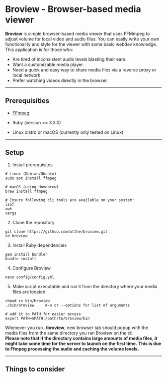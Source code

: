 # Broview - Browser-based media viewer

**Broview** is simple browser-based media viewer that uses FFMmpeg to adjust volume for local video and audio files.
You can easily write your own functionality and style for the viewer with some basic webdev knowledge.
This application is for those who:
- Are tired of inconsistent audio levels blasting their ears.
- Want a customizable media player.
- Need a quick and easy way to share media files via a reverse proxy or local network
- Prefer watching videos directly in the browser.

---

## Prerequisities
- [FFmpeg](https://ffmpeg.org/)
  
- Ruby (version >= 3.3.0)

- Linux distro or macOS (currently only tested on Linux)

---

## Setup
1. Install prerequisites
```
# Linux (Debian/Ubuntu)
sudo apt install ffmpeg

# macOS (using Homebrew)
brew install ffmpeg

# Ensure following cli tools are available on your system:
lsof
awk
xargs
```

2. Clone the repository
```
git clone https://github.com/otthe/broview.git
cd broview
```

3. Install Ruby dependencies
```
gem install bundler
bundle install
```

4. Configure Broview
```
nano config/config.yml
```

5. Make script executable and run it from the directory where your media files are located
```
chmod +x bin/broview
./bin/broview     #-o or --options for list of arguments

# add it to PATH for easier access
export PATH=$PATH:/path/to/broview/bin
```
Whenever you run __./broview__, new browser tab should popup with the media files from the same directory you ran Broview on the cli.
<br><b>Please note that if the directory contains large amounts of media files, it might take some time for the server to launch on the first time.</b>
<b>This is due to Ffmpeg processing the audio and caching the volume levels.</b>


---
## Things to consider